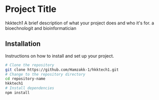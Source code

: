 # Project Title
hkktech1
A brief description of what your project does and who it's for.
a bioechnologit and  bioinformatician 
## Installation
Instructions on how to install and set up your project.
```bash
# Clone the repository
git clone https://github.com/Hamzakk-1/hkktech1.git
# Change to the repository directory
cd repository-name
hkktech1
# Install dependencies
npm install
